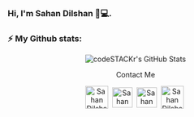 ### Hi, I'm Sahan Dilshan 👋💻.


### ⚡ My Github stats:
<p align="center">
  <img align="middle" alt="codeSTACKr's GitHub Stats" src="https://github-readme-stats.vercel.app/api?username=mpmadhavig&show_icons=true&theme=gruvbox" />
</p>

<p align="center"> Contact Me </p>

<p align="center">
    <a href="https://twitter.com/DPS_Dilshan" target="blank"><img align="center" src="https://www.vectorlogo.zone/logos/twitter/twitter-icon.svg" alt="Sahan Dilshan" height="45" width="45" /></a>&nbsp;
    <a href="https://www.linkedin.com/in/sahandilshan" target="blank"><img align="center" src="https://www.vectorlogo.zone/logos/linkedin/linkedin-icon.svg" alt="Sahan Dilshan" height="40" width="40" /></a>&nbsp;
  <a href="https://medium.com/@sahandilshan" target="blank"><img align="center" src="https://www.vectorlogo.zone/logos/medium/medium-tile.svg" alt="Sahan Dilshan" height="40" width="40" /></a>&nbsp;
  <a href="mailto:sahandilshan222@gmail.com" target="blank"><img align="center" src="https://www.vectorlogo.zone/logos/gmail/gmail-icon.svg" alt="Sahan Dilshan" height="45" width="45" /></a>&nbsp;
</p>

<!--
**sahandilshan/sahandilshan** is a ✨ _special_ ✨ repository because its `README.md` (this file) appears on your GitHub profile.

Here are some ideas to get you started:>

- 🔭 I’m currently working on ...
- 🌱 I’m currently learning ...
- 👯 I’m looking to collaborate on ...
- 🤔 I’m looking for help with ...
- 💬 Ask me about ...
- 📫 How to reach me: ...
- 😄 Pronouns: ...
- ⚡ Fun fact: ...
-->
